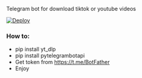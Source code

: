 Telegram bot for download tiktok or youtube videos

<a href="https://heroku.com/deploy?template=https://github.com/bugbounted/telegram-yt_dlp-bot/tree/master">
  <img src="https://www.herokucdn.com/deploy/button.svg" alt="Deploy">
</a>

### How to:

* pip install yt_dlp
* pip install pytelegrambotapi
* Get token from https://t.me/BotFather
* Enjoy
